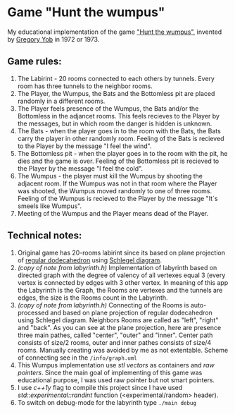 # Game "Hunt the wumpus"

My educational implementation of the game ["Hunt the wumpus"](https://en.wikipedia.org/wiki/Hunt_the_Wumpus), invented by [Gregory Yob](https://en.wikipedia.org/wiki/Gregory_Yob) in 1972 or 1973. 

## Game rules:

1. The Labirint - 20 rooms connected to each others by tunnels. Every room has three tunnels to the neighbor rooms.
2. The Player, the Wumpus, the Bats and the Bottomless pit are placed randomly in a different rooms.
3. The Player feels presence of the Wumpus, the Bats and/or the Bottomless in the adjancet rooms. This feels recieves to the Player by the messages, but in which room the danger is hidden is unknown.
4. The Bats - when the player goes in to the room with the Bats, the Bats carry the player in other randomly room. Feeling of the Bats is recieved to the Player by the message "I feel the wind".
5. The Bottomless pit - when the player goes in to the room with the pit, he dies and the game is over. Feeling of the Bottomless pit is recieved to the Player by the message "I feel the cold".
6. The Wumpus - the player must kill the Wumpus by shooting the adjacent room. If the Wumpus was not in that room where the Player was shooted, the Wumpus moved randomly to one of three rooms. Feeling of the Wumpus is recieved to the Player by the message "It`s smeels like Wumpus".
7. Meeting of the Wumpus and the Player means dead of the Player.

## Technical notes:

1. Original game has 20-rooms labirint since its based on plane projection of [regular dodecahedron](https://en.wikipedia.org/wiki/Regular_dodecahedron) using [Schlegel diagram](https://en.wikipedia.org/wiki/Schlegel_diagram). 
2. *(copy of note from labyrinth.h)* Implementation of labyrinth based on directed graph with the degree of valency of all vertexes equal 3 (every vertex is connected by edges with 3 other vertex. In meaning of this app the Labyrinth is the Graph, the Rooms are vertexes and the tunnels are edges, the size is the Rooms count in the Labyrinth.
3. *(copy of note from labyrinth.h)* Connecting of the Rooms is auto-processed and based on plane projection of regular dodecahedron using Schlegel diagram. Neighbors Rooms are called as "left", "right" and "back". As you can see at the plane projection, here are presence three main pathes, called "center", "outer" and "inner". Center path consists of size/2 rooms, outer and inner pathes consists of size/4 rooms. Manually creating was avoided by me as not extentable. Scheme of connecting see in the `/info/graph.uml`
4. This Wumpus implementation use *stl vectors* as containers and *raw pointers*. Since the main goal of implementing of this game was educational purpose, I was used raw pointer but not smart pointers.
5. I use *c++1y* flag to compile this project since I have used  *std::experimental::randint* function (<experimental/random> header).
6. To switch on debug-mode for the labyrinth type `./main debug`